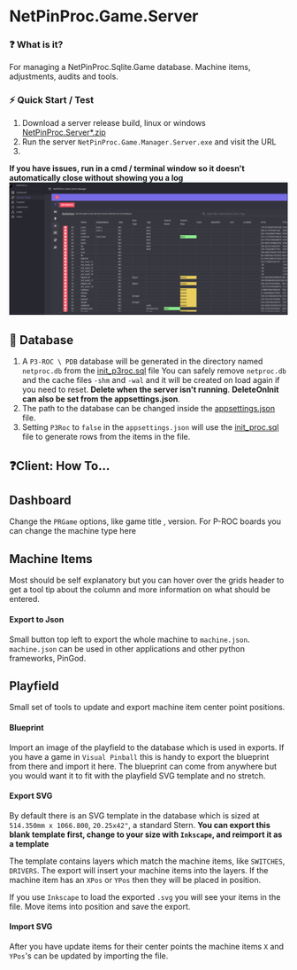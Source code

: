 # NetPinProc.Game.Server
### ❓ What is it?
For managing a NetPinProc.Sqlite.Game database. Machine items, adjustments, audits and tools.

### ⚡ Quick Start / Test
1. Download a server release build, linux or windows [NetPinProc.Server*.zip](https://github.com/FlippingFlips/NetPinProc/releases)
2. Run the server `NetPinProc.Game.Manager.Server.exe` and visit the URL 
1. 
**If you have issues, run in a cmd / terminal window so it doesn't automatically close without showing you a log**
![](screen1.jpg)
## 💾 Database
1. A `P3-ROC \ PDB` database will be generated in the directory named `netproc.db` from the
[init_p3roc.sql](Server/sql/init_proc.sql) file
You can safely remove `netproc.db` and the cache files `-shm` and `-wal` and it will be created on load again if you need to reset.
**Delete when the server isn't running**.
**DeleteOnInit can also be set from the appsettings.json**.
2. The path to the database can be changed inside the [appsettings.json](appsettings.json) file.
3. Setting `P3Roc` to `false` in the `appsettings.json` will use the [init_proc.sql](Server/sql/init_proc.sql) file
to generate rows from the items in the file.
## ❓Client: How To...
## Dashboard
Change the `PRGame` options, like game title , version. For P-ROC boards you can change the machine type here
## Machine Items
Most should be self explanatory but you can hover over the grids header to get a tool tip about the column
and more information on what should be entered.
#### Export to Json
Small button top left to export the whole machine to `machine.json`.
`machine.json` can be used in other applications and other python frameworks, PinGod.
## Playfield
Small set of tools to update and export machine item center point positions.
#### Blueprint
Import an image of the playfield to the database which is used in exports.
If you have a game in `Visual Pinball` this is handy to export the blueprint from there and import it here.
The blueprint can come from anywhere but you would want it to fit with the playfield SVG template and no stretch.
#### Export SVG
By default there is an SVG template in the database which is sized at `514.350mm x 1066.800`, `20.25x42"`, a standard Stern.
**You can export this blank template first, change to your size with `Inkscape`, and reimport it as a template**

The template contains layers which match the machine items, like `SWITCHES`, `DRIVERS`.
The export will insert your machine items into the layers.
If the machine item has an `XPos` or `YPos` then they will be placed in position.

If you use `Inkscape` to load the exported `.svg` you will see your items in the file.
Move items into position and save the export.
#### Import SVG
After you have update items for their center points the machine items `X` and `YPos`'s can be updated by importing the file.

